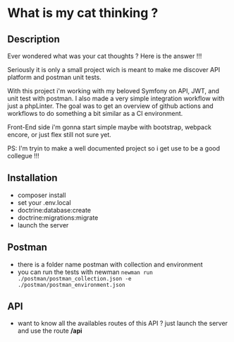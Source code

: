 # What is my cat thinking ?
## Description

Ever wondered what was your cat thoughts ? Here is the answer !!!

Seriously it is only a small project wich is meant to make me discover API platform and postman unit tests.

With this project i'm working with my beloved Symfony on API, JWT, and unit test with postman.
I also made a very simple integration workflow with just a phpLinter. The goal was to get an overview of github actions and workflows to do something a bit similar as a CI environment.

Front-End side i'm gonna start simple maybe with bootstrap, webpack encore, or just flex still not sure yet.

PS: I'm tryin to make a well documented project so i get use to be a good collegue !!!

## Installation
- composer install
- set your .env.local
- doctrine:database:create
- doctrine:migrations:migrate
- launch the server

## Postman
- there is a folder name postman with collection and environment
- you can run the tests with newman `newman run ./postman/postman_collection.json -e ./postman/postman_environment.json`

## API
- want to know all the availables routes of this API ? just launch the server and use the route **/api**
